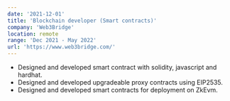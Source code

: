 ```yaml
---
date: '2021-12-01'
title: 'Blockchain developer (Smart contracts)'
company: 'Web3Bridge'
location: remote
range: 'Dec 2021 - May 2022'
url: 'https://www.web3bridge.com/'
---
```


- Designed and developed smart contract with solidity, javascript and hardhat.
- Designed and developed upgradeable proxy contracts using EIP2535.
- Designed and developed smart contracts for deployment on ZkEvm.
